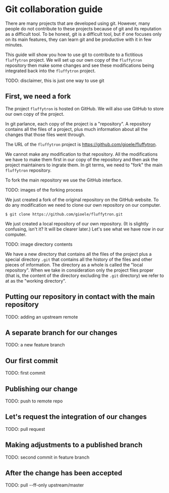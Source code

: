 Git collaboration guide
=======================

There are many projects that are developed using git. However, many people
do not contribute to these projects because of git and its reputation as a
difficult tool. To be honest, git is a difficult tool, but if one focuses
only on its main features, they can learn git and be productive with it
in few minutes.

This guide will show you how to use git to contribute to a fictitious
`fluffytron` project. We will set up our own copy of the `fluffytron`
repository then make some changes and see these modifications being
integrated back into the `fluffytron` project.

TODO: disclaimer, this is just one way to use git


First, we need a fork
---------------------

The project `fluffytron` is hosted on GitHub. We will also use GitHub to
store our own copy of the project.

In git parlance, each copy of the project is a "repository". A repository
contains all the files of a project, plus much information about all the
changes that those files went through.

The URL of the `fluffytron` project is <https://github.com/gioele/fluffytron>.

We cannot make any modification to that repository. All the modifications
we have to make them first in our copy of the repository and then ask the
project maintainers to ingrate them. In git terms, we need to "fork"
the main `fluffytron` repository.

To fork the main repository we use the GitHub interface.

TODO: images of the forking process

We just created a fork of the original repository on the GitHub website.
To do any modification we need to clone our own repository on our computer.

    $ git clone https://github.com/gioele/fluffytron.git

We just created a local repository of our own repository. (It is slightly
confusing, isn't it? It will be clearer later.) Let's see what we have
now in our computer.

TODO: image directory contents

We have a new directory that contains all the files of the project plus a
special directory `.git` that contains all the history of the files and
other pieces of information. The directory as a whole is called the "local
repository". When we take in consideration only the project files proper
(that is, the content of the directory excluding the `.git` directory) we
refer to at as the "working directory".


Putting our repository in contact with the main repository
----------------------------------------------------------

TODO: adding an upstream remote


A separate branch for our changes
---------------------------------

TODO: a new feature branch


Our first commit
----------------

TODO: first commit


Publishing our change
---------------------

TODO: push to remote repo


Let's request the integration of our changes
--------------------------------------------

TODO: pull request


Making adjustments to a published branch
----------------------------------------

TODO: second commit in feature branch


After the change has been accepted
----------------------------------

TODO: pull --ff-only upstream/master
